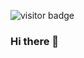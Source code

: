![visitor badge](https://visitor-badge.laobi.icu/badge?page_id=jwenjian.visitor-badge&left_text=My%20Page%20Visitors)

### Hi there 👋

<!--
**arsh-jassal/arsh-jassal** is a ✨ _special_ ✨ repository because its `README.md` (this file) appears on your GitHub profile.

Here are some ideas to get you started:

- 🔭 I’m currently working on ...
- 🌱 I’m currently learning ...
- 👯 I’m looking to collaborate on ...
- 🤔 I’m looking for help with ...
- 💬 Ask me about ...
- 📫 How to reach me: ...
- 😄 Pronouns: ...
- ⚡ Fun fact: ...
-->
